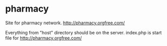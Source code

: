 # pharmacy
Site for pharmacy network.
http://pharmacy.orgfree.com/

Everything from "host" directory should be on the server. index.php is start file for http://pharmacy.orgfree.com/
